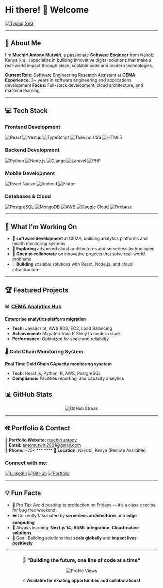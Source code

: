 # Hi there! 👋 Welcome

[![Typing SVG](https://readme-typing-svg.demolab.com?font=Fira+Code&weight=600&size=28&pause=1000&color=3B82F6&background=00000000&center=true&vCenter=true&random=false&width=800&lines=Software+Engineer+%26+Full-Stack+Developer;Building+Scalable+Digital+Solutions;Cloud+Architecture+Enthusiast;Muchiri+Antony+Mutwiri)](https://git.io/typing-svg)

---

## 🚀 About Me

I'm **Muchiri Antony Mutwiri**, a passionate **Software Engineer** from Nairobi, Kenya 🇰🇪. I specialize in building innovative digital solutions that make a real-world impact through clean, scalable code and modern technologies.

**Current Role:** Software Engineering Research Assistant at **CEMA**  
**Experience:** 3+ years in software engineering and applications development 
**Focus:** Full-stack development, cloud architecture, and machine learning

---

## 💻 Tech Stack

### **Frontend Development**
![React](https://img.shields.io/badge/React-20232A?style=for-the-badge&logo=react&logoColor=61DAFB)
![Next.js](https://img.shields.io/badge/Next.js-000000?style=for-the-badge&logo=next.js&logoColor=white)
![TypeScript](https://img.shields.io/badge/TypeScript-007ACC?style=for-the-badge&logo=typescript&logoColor=white)
![Tailwind CSS](https://img.shields.io/badge/Tailwind_CSS-38B2AC?style=for-the-badge&logo=tailwind-css&logoColor=white)
![HTML5](https://img.shields.io/badge/HTML5-E34F26?style=for-the-badge&logo=html5&logoColor=white)

### **Backend Development**
![Python](https://img.shields.io/badge/Python-3776AB?style=for-the-badge&logo=python&logoColor=white)
![Node.js](https://img.shields.io/badge/Node.js-43853D?style=for-the-badge&logo=node.js&logoColor=white)
![Django](https://img.shields.io/badge/Django-092E20?style=for-the-badge&logo=django&logoColor=white)
![Laravel](https://img.shields.io/badge/Laravel-FF2D20?style=for-the-badge&logo=laravel&logoColor=white)
![PHP](https://img.shields.io/badge/PHP-777BB4?style=for-the-badge&logo=php&logoColor=white)

### **Mobile Development**
![React Native](https://img.shields.io/badge/React_Native-20232A?style=for-the-badge&logo=react&logoColor=61DAFB)
![Android](https://img.shields.io/badge/Android-3DDC84?style=for-the-badge&logo=android&logoColor=white)
![Flutter](https://img.shields.io/badge/Flutter-02569B?style=for-the-badge&logo=flutter&logoColor=white)

### **Databases & Cloud**
![PostgreSQL](https://img.shields.io/badge/PostgreSQL-316192?style=for-the-badge&logo=postgresql&logoColor=white)
![MongoDB](https://img.shields.io/badge/MongoDB-4EA94B?style=for-the-badge&logo=mongodb&logoColor=white)
![AWS](https://img.shields.io/badge/Amazon_AWS-232F3E?style=for-the-badge&logo=amazon-aws&logoColor=white)
![Google Cloud](https://img.shields.io/badge/Google_Cloud-4285F4?style=for-the-badge&logo=google-cloud&logoColor=white)
![Firebase](https://img.shields.io/badge/Firebase-039BE5?style=for-the-badge&logo=Firebase&logoColor=white)

---

## 🎯 What I'm Working On

- 🔭 **software development** at CEMA, building analytics platforms and health monitoring systems
- 🌱 **Exploring** advanced cloud architectures and serverless technologies
- 👯 **Open to collaborate** on innovative projects that solve real-world problems
- 💡 **Building** scalable solutions with React, Node.js, and cloud infrastructure

---

## 🏆 Featured Projects

### 📊 [CEMA Analytics Hub](https://analytics.cema-africa.org)
**Enterprise analytics platform migration**
- **Tech:** JavaScript, AWS RDS, EC2, Load Balancing
- **Achievement:** Migrated from R Shiny to modern stack
- **Performance:** Optimized for scale and reliability

### 🌡️ Cold Chain Monitoring System
**Real Time Cold Chain CApacity monitoring sysatem**
- **Tech:** React.js, Python, R, AWS, PostgreSQL
- **Compliance:** Facilities reporting, and capacity analytics



## 📊 GitHub Stats

<!--  <div align="center">  <img height="180em" src="https://github-readme-stats.vercel.app/api?username=antoney20&show_icons=true&theme=tokyonight&include_all_commits=true&count_private=true"/> -->
<!--   <img height="180em" src="https://github-readme-stats.vercel.app/api/top-langs/?username=antoney20&layout=compact&langs_count=8&theme=tokyonight"/> -->
<!-- </div> -->

<div align="center">
  <img src="https://github-readme-streak-stats.herokuapp.com/?user=antoney20&theme=tokyonight" alt="GitHub Streak" />
</div>

---

## 🌐 Portfolio & Contact

**🔗 Portfolio Website:** [muchiri antony ](https://muchiri-antony.vercel.app)  
**📧 Email:** [antomutwiri2001@gmail.com](mailto:antomutwiri2001@gmail.com)  
**📱 Phone:** +25* *** ****
**📍 Location:** Nairobi, Kenya (Remote Available)

### Connect with me:
[![LinkedIn](https://img.shields.io/badge/LinkedIn-0077B5?style=for-the-badge&logo=linkedin&logoColor=white)](https://linkedin.com/in/antoney20)
[![GitHub](https://img.shields.io/badge/GitHub-100000?style=for-the-badge&logo=github&logoColor=white)](https://github.com/antoney20)
[![Portfolio](https://img.shields.io/badge/Portfolio-FF5722?style=for-the-badge&logo=firefox&logoColor=white)](https://muchiri-antony.vercel.app)

---

## 💡 Fun Facts

- 🚫 Pro Tip: Avoid pushing to production on Fridays — it’s a classic recipe for bug free weekend.
- ☁️ Currently fascinated by **serverless architectures** and **edge computing**
- 🌱 Always learning: **Next.js 14**, **AI/ML integration**, **Cloud-native solutions**
- 🎯 Goal: Building solutions that **scale globally** and **impact lives positively**

---

<div align="center">
  
### 🚀 "Building the future, one line of code at a time"

![Profile Views](https://komarev.com/ghpvc/?username=muchiriantony&color=blueviolet&style=for-the-badge)

⭐ **Available for exciting opportunities and collaborations!**

</div>
